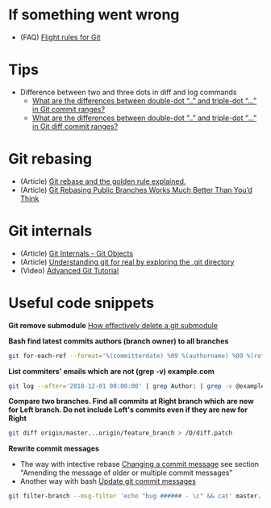 # If something went wrong
* (FAQ) [Flight rules for Git](https://github.com/k88hudson/git-flight-rules/blob/master/README.md)

# Tips
* Difference between two and three dots in diff and log commands
  * [What are the differences between double-dot “..” and triple-dot “…” in Git commit ranges?](https://stackoverflow.com/questions/462974/what-are-the-differences-between-double-dot-and-triple-dot-in-git-com)
  * [What are the differences between double-dot “..” and triple-dot “…” in Git diff commit ranges?](https://stackoverflow.com/questions/7251477/what-are-the-differences-between-double-dot-and-triple-dot-in-git-dif)

# Git rebasing
* (Article) [Git rebase and the golden rule explained.](https://medium.freecodecamp.org/git-rebase-and-the-golden-rule-explained-70715eccc372)
* (Article) [Git Rebasing Public Branches Works Much Better Than You’d Think](https://redfin.engineering/git-rebasing-public-branches-works-much-better-than-youd-think-ecc9a115aea9)

# Git internals
* (Article) [Git Internals - Git Objects](https://git-scm.com/book/en/v2/Git-Internals-Git-Objects)
* (Article) [Understanding git for real by exploring the .git directory](https://medium.freecodecamp.org/understanding-git-for-real-by-exploring-the-git-directory-1e079c15b807)
* (Video) [Advanced Git Tutorial](https://www.youtube.com/watch?v=0SJCYPsef54)

# Useful code snippets
**Git remove submodule**
[How effectively delete a git submodule](https://gist.github.com/myusuf3/7f645819ded92bda6677)

**Bash find latest commits authors (branch owner) to all branches**
```bash
git for-each-ref --format='%(committerdate) %09 %(authorname) %09 %(refname)' | sort -k5n -k2M -k3n -k4n
```
**List commiters' emails which are not (grep -v) example.com**
```bash
git log --after='2018-12-01 00:00:00' | grep Author: | grep -v @example.com | sort | uniq -c | sort -n -r
```
**Compare two branches. Find all commits at Right branch which are new for Left branch. Do not include Left's commits even if they are new for Right**
```bash
git diff origin/master...origin/feature_branch > /D/diff.patch
```

**Rewrite commit messages**
- The way with intective rebase [Changing a commit message](https://help.github.com/articles/changing-a-commit-message/) see section "Amending the message of older or multiple commit messages"
- Another way with bash [Update git commit messages](https://davidwalsh.name/update-git-commit-messages)
```bash
git filter-branch --msg-filter 'echo "bug ###### - \c" && cat' master..HEAD
```
